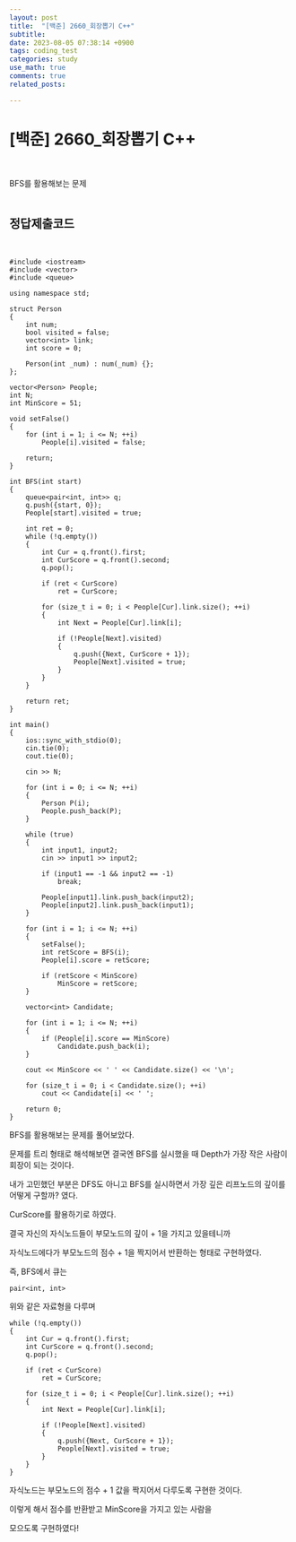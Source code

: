 ```yaml
---
layout: post
title:  "[백준] 2660_회장뽑기 C++"
subtitle:   
date: 2023-08-05 07:38:14 +0900
tags: coding_test
categories: study
use_math: true
comments: true
related_posts:

---
```


# [백준] 2660_회장뽑기 C++<br/>
<br/>

BFS를 활용해보는 문제<br/>
<br/>

## 정답제출코드<br/>
<Br/>

```
#include <iostream>
#include <vector>
#include <queue>

using namespace std;

struct Person
{
    int num;
    bool visited = false;
    vector<int> link;
    int score = 0;

    Person(int _num) : num(_num) {};
};

vector<Person> People;
int N;
int MinScore = 51;

void setFalse()
{
    for (int i = 1; i <= N; ++i)
        People[i].visited = false;
    
    return;
}

int BFS(int start)
{
    queue<pair<int, int>> q;
    q.push({start, 0});
    People[start].visited = true;

    int ret = 0;
    while (!q.empty())
    {
        int Cur = q.front().first;
        int CurScore = q.front().second;
        q.pop();

        if (ret < CurScore)
            ret = CurScore;

        for (size_t i = 0; i < People[Cur].link.size(); ++i)
        {
            int Next = People[Cur].link[i];

            if (!People[Next].visited)
            {
                q.push({Next, CurScore + 1});
                People[Next].visited = true;
            }
        }
    }

    return ret;
}

int main()
{
    ios::sync_with_stdio(0);
    cin.tie(0);
    cout.tie(0);

    cin >> N;

    for (int i = 0; i <= N; ++i)
    {
        Person P(i);
        People.push_back(P);
    }

    while (true)
    {
        int input1, input2;
        cin >> input1 >> input2;

        if (input1 == -1 && input2 == -1)
            break;

        People[input1].link.push_back(input2);
        People[input2].link.push_back(input1);
    }

    for (int i = 1; i <= N; ++i)
    {
        setFalse();
        int retScore = BFS(i);
        People[i].score = retScore;

        if (retScore < MinScore)
            MinScore = retScore;
    }

    vector<int> Candidate;

    for (int i = 1; i <= N; ++i)
    {
        if (People[i].score == MinScore)
            Candidate.push_back(i);
    }

    cout << MinScore << ' ' << Candidate.size() << '\n';

    for (size_t i = 0; i < Candidate.size(); ++i)
        cout << Candidate[i] << ' ';

    return 0;
}
```

BFS를 활용해보는 문제를 풀어보았다.<br/>

문제를 트리 형태로 해석해보면 결국엔 BFS를 실시했을 때 Depth가 가장 작은 사람이 회장이 되는 것이다.<br/>

내가 고민했던 부분은 DFS도 아니고 BFS를 실시하면서 가장 깊은 리프노드의 깊이를 어떻게 구할까? 였다.<br/>

CurScore를 활용하기로 하였다.<br/>

결국 자신의 자식노드들이 부모노드의 깊이 + 1을 가지고 있을테니까<br/>

자식노드에다가 부모노드의 점수 + 1을 짝지어서 반환하는 형태로 구현하였다.<br/>

즉, BFS에서 큐는 
```
pair<int, int>
```
위와 같은 자료형을 다루며<br/>

```
while (!q.empty())
{
    int Cur = q.front().first;
    int CurScore = q.front().second;
    q.pop();

    if (ret < CurScore)
        ret = CurScore;

    for (size_t i = 0; i < People[Cur].link.size(); ++i)
    {
        int Next = People[Cur].link[i];

        if (!People[Next].visited)
        {
            q.push({Next, CurScore + 1});
            People[Next].visited = true;
        }
    }
}
```

자식노드는 부모노드의 점수 + 1 값을 짝지어서 다루도록 구현한 것이다.<br/>

이렇게 해서 점수를 반환받고 MinScore을 가지고 있는 사람을<br/>

모으도록 구현하였다!<br/>